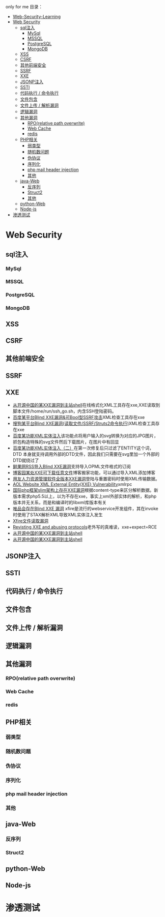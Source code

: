 only for me
目录：
- [Web-Security-Learning](#web-security-learning)
- [Web Security](#web-security)
    - [sql注入](#sql%E6%B3%A8%E5%85%A5)
        - [MySql](#mysql)
        - [MSSQL](#mssql)
        - [PostgreSQL](#postgresql)
        - [MongoDB](#mongodb)
    - [XSS](#xss)
    - [CSRF](#csrf)
    - [其他前端安全](#%E5%85%B6%E4%BB%96%E5%89%8D%E7%AB%AF%E5%AE%89%E5%85%A8)
    - [SSRF](#ssrf)
    - [XXE](#xxe)
    - [JSONP注入](#jsonp%E6%B3%A8%E5%85%A5)
    - [SSTI](#ssti)
    - [代码执行 / 命令执行](#%E4%BB%A3%E7%A0%81%E6%89%A7%E8%A1%8C--%E5%91%BD%E4%BB%A4%E6%89%A7%E8%A1%8C)
    - [文件包含](#%E6%96%87%E4%BB%B6%E5%8C%85%E5%90%AB)
    - [文件上传 / 解析漏洞](#%E6%96%87%E4%BB%B6%E4%B8%8A%E4%BC%A0--%E8%A7%A3%E6%9E%90%E6%BC%8F%E6%B4%9E)
    - [逻辑漏洞](#%E9%80%BB%E8%BE%91%E6%BC%8F%E6%B4%9E)
    - [其他漏洞](#%E5%85%B6%E4%BB%96%E6%BC%8F%E6%B4%9E)
        - [RPO(relative path overwrite)](#rporelative-path-overwrite)
        - [Web Cache](#web-cache)
        - [redis](#redis)
    - [PHP相关](#php%E7%9B%B8%E5%85%B3)
        - [弱类型](#%E5%BC%B1%E7%B1%BB%E5%9E%8B)
        - [随机数问题](#%E9%9A%8F%E6%9C%BA%E6%95%B0%E9%97%AE%E9%A2%98)
        - [伪协议](#%E4%BC%AA%E5%8D%8F%E8%AE%AE)
        - [序列化](#%E5%BA%8F%E5%88%97%E5%8C%96)
        - [php mail header injection](#php-mail-header-injection)
        - [其他](#%E5%85%B6%E4%BB%96)
    - [java-Web](#java-web)
        - [反序列](#%E5%8F%8D%E5%BA%8F%E5%88%97)
        - [Struct2](#struct2)
        - [其他](#%E5%85%B6%E4%BB%96-1)
    - [python-Web](#python-web)
    - [Node-js](#node-js)
- [渗透测试](#%E6%B8%97%E9%80%8F%E6%B5%8B%E8%AF%95)

<!-- more -->

# Web Security
## sql注入
### MySql
### MSSQL
### PostgreSQL
### MongoDB
## XSS
## CSRF
## 其他前端安全
## SSRF
## XXE
+ [从开源中国的某XXE漏洞到主站shell](https://shuimugan.com/bug/view?bug_no=59911)在线格式化XML工具存在xxe,XXE读取到脚本文件/home/run/ssh_go.sh，内含SSH登陆密码。
+ [百度某平台Blind XXE漏洞&可Bool型SSRF攻击](https://shuimugan.com/bug/view?bug_no=134057)XML检查工具存在xxe
+ [搜狗某平台Blind XXE漏洞(读取文件/SSRF/Struts2命令执行)](https://shuimugan.com/bug/view?bug_no=135397)XML检查工具存在xxe
+ [百度某功能XML实体注入](https://shuimugan.com/bug/view?bug_no=58381)该功能点将用户输入的svg转换为对应的JPG图片，抓包构造特殊的svg文件然后下载图片，在图片中有回显
+ [百度某功能XML实体注入（二）](https://shuimugan.com/bug/view?bug_no=59783)在第一次修复后只过滤了ENTITY这个词，DTD 本身就支持调用外部的DTD文件，因此我们只需要在svg里加一个外部的DTD就绕过了
+ [鲜果网RSS导入Blind XXE漏洞](https://shuimugan.com/bug/view?bug_no=74069)支持导入OPML文件格式的订阅
+ [博客园某处XXE可下载任意文件](https://shuimugan.com/bug/view?bug_no=111828)博客搬家功能，可以通过导入XML添加博客
+ [用友人力资源管理软件全版本XXE漏洞](https://shuimugan.com/bug/view?bug_no=117316)登陆与重置密码时使用XML传输数据。
+ [AOL Website XML External Entity(XXE) Vulnerability](https://shuimugan.com/bug/view?bug_no=148793)xmlrpc
+ [国际php框架slim架构上存在XXE漏洞](https://shuimugan.com/bug/view?bug_no=156208)根据content-type来区分解析数据。新版本需求php5.5以上，以为不存在xxe，事实上xml外部实体的解析，和php版本并无关系，而是和编译时的libxml库版本有关
+ [唯品会存在Blind XXE 漏洞](https://shuimugan.com/bug/view?bug_no=168457) xfire是流行的webservice开发组件，其在invoke时使用了STAX解析XML导致XML实体注入发生 
+ [Xfire文件读取漏洞](http://www.anquan.us/static/bugs/wooyun-2016-0166751.html)
+ [Revisting XXE and abusing protocols](https://sensepost.com/blog/2014/revisting-xxe-and-abusing-protocols/)老外写的真难读，xxe+expect=RCE
+ [从开源中国的某XXE漏洞到主站shell](https://shuimugan.com/bug/view?bug_no=59911)
+ [从开源中国的某XXE漏洞到主站shell](https://shuimugan.com/bug/view?bug_no=59911)


## JSONP注入
## SSTI
## 代码执行 / 命令执行
## 文件包含
## 文件上传 / 解析漏洞
## 逻辑漏洞
## 其他漏洞
### RPO(relative path overwrite)
### Web Cache
### redis
## PHP相关
### 弱类型
### 随机数问题
### 伪协议
### 序列化
### php mail header injection
### 其他
## java-Web
### 反序列
### Struct2
## python-Web
## Node-js
# 渗透测试

